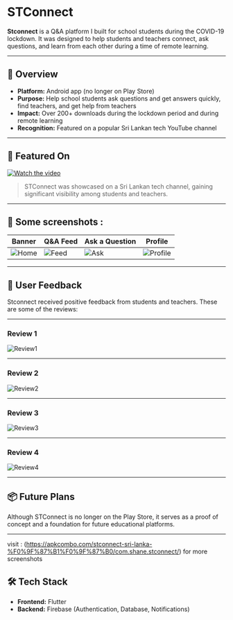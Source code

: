# STConnect  

**Stconnect** is a Q&A platform I built for school students during the COVID-19 lockdown. It was designed to help students and teachers connect, ask questions, and learn from each other during a time of remote learning.  

---

## 🌟 Overview  
- **Platform:** Android app (no longer on Play Store)  
- **Purpose:** Help school students ask questions and get answers quickly, find teachers, and get help from teachers 
- **Impact:** Over 200+ downloads during the lockdown period and during remote learning 
- **Recognition:** Featured on a popular Sri Lankan tech YouTube channel  

---

## 📰 Featured On  
[![Watch the video](https://img.shields.io/badge/YouTube-Featured%20Video-red?style=flat&logo=youtube)](https://youtu.be/DNG86oDpfbg?list=PLNT4hXe0urza6BGq0677tq6YUvnpdKowu&t=411)  
> STConnect was showcased on a Sri Lankan tech channel, gaining significant visibility among students and teachers.  

---

## 📱 Some screenshots : 

| Banner | Q&A Feed | Ask a Question | Profile |
|-------|----------|---------------|----------|
| ![Home](https://github.com/user-attachments/assets/2dd563b0-2036-46a2-9ef4-8b390e4f92fb) | ![Feed](https://github.com/user-attachments/assets/3c67a408-9c9f-42b9-8389-a54afda5b6e3) | ![Ask](https://github.com/user-attachments/assets/7068e310-9427-44af-889c-12f4f31fbadb) | ![Profile](https://github.com/user-attachments/assets/665b8346-49a4-4767-93e7-8a82712cd22a) |

---

## 📝 User Feedback  
Stconnect received positive feedback from students and teachers. These are some of the reviews:  

---

### Review 1  
![Review1](https://github.com/user-attachments/assets/067b857f-d722-4b8d-81e0-13eebb0b8ef9)  

---

### Review 2  
![Review2](https://github.com/user-attachments/assets/1bfe520f-4a93-4fc2-b385-e90a03d03560)  

---

### Review 3  
![Review3](https://github.com/user-attachments/assets/a0cfc75a-c874-44ac-bee1-16c172368f7e)  

---

### Review 4  
![Review4](https://github.com/user-attachments/assets/59ce4e88-b39d-4492-a14c-8be9fdf430c4)  

---

## 📦 Future Plans  
Although STConnect is no longer on the Play Store, it serves as a proof of concept and a foundation for future educational platforms.  

---


visit : (https://apkcombo.com/stconnect-sri-lanka-%F0%9F%87%B1%F0%9F%87%B0/com.shane.stconnect/) for more screenshots


## 🛠️ Tech Stack 
- **Frontend:** Flutter
- **Backend:** Firebase (Authentication, Database, Notifications)  



